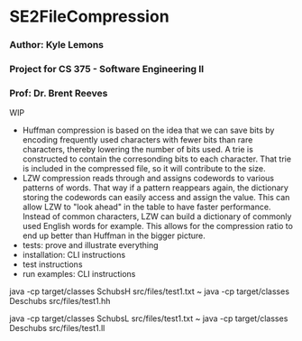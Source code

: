 # SE2FileCompression
### Author: Kyle Lemons
### Project for CS 375 - Software Engineering II
### Prof: Dr. Brent Reeves



WIP
- Huffman compression is based on the idea that we can save bits by encoding frequently used characters with fewer bits than rare characters, thereby lowering the number of bits used. A trie is constructed to contain the corresonding bits to each character. That trie is included in the compressed file, so it will contribute to the size.
- LZW compression reads through and assigns codewords to various patterns of words. That way if a pattern reappears again, the dictionary storing the codewords can easily access and assign the value. This can allow LZW to "look ahead" in the table to have faster performance. Instead of common characters, LZW can build a dictionary of commonly used English words for example. This allows for the compression ratio to end up better than Huffman in the bigger picture.
- tests: prove and illustrate everything
- installation: CLI instructions
- test instructions
- run examples: CLI instructions

java -cp target/classes SchubsH src/files/test1.txt
~
java -cp target/classes Deschubs src/files/test1.hh


java -cp target/classes SchubsL src/files/test1.txt
~
java -cp target/classes Deschubs src/files/test1.ll
